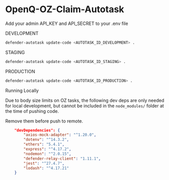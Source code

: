 # OpenQ-OZ-Claim-Autotask

Add your admin API_KEY and API_SECRET to your .env file

DEVELOPMENT
```bash
defender-autotask update-code <AUTOTASK_ID_DEVELOPMENT> .
```

STAGING
```bash
defender-autotask update-code <AUTOTASK_ID_STAGING> .
```

PRODUCTION
```bash
defender-autotask update-code <AUTOTASK_ID_PRODUCTION> .
```

Running Locally

Due to body size limits on OZ tasks, the following dev deps are only needed for local development, but cannot be included in the `node_modules/` folder at the time of pushing code.

Remove them before push to remote.

```json
	"devDependencies": {
		"axios-mock-adapter": "^1.20.0",
		"dotenv": "^14.3.2",
		"ethers": "5.4.1",
		"express": "^4.17.2",
		"nodemon": "^2.0.15",
		"defender-relay-client": "1.11.1",
		"jest": "^27.4.7",
		"lodash": "^4.17.21"
	}
```